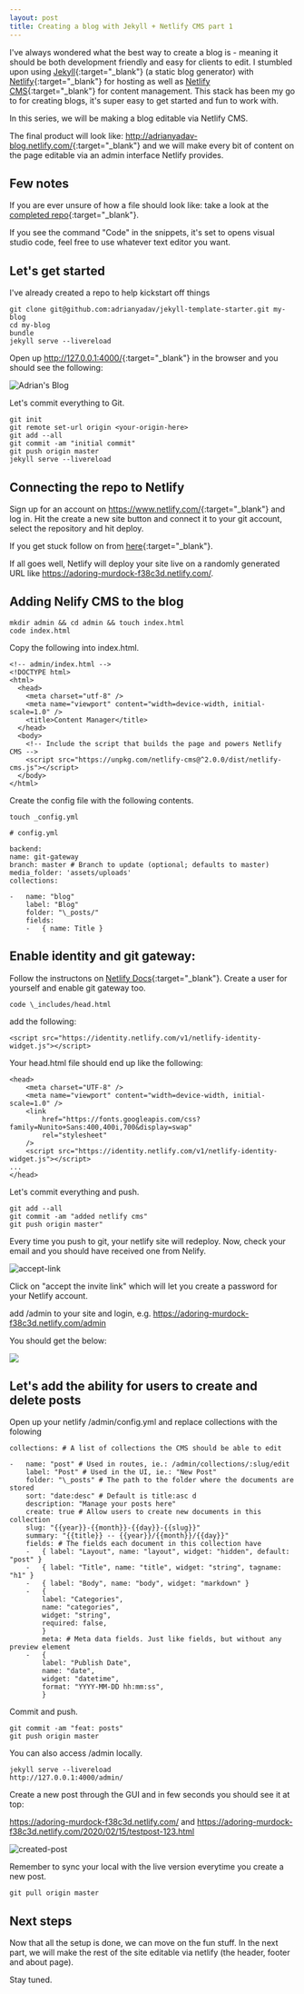 ```yaml
---
layout: post
title: Creating a blog with Jekyll + Netlify CMS part 1
---
```


I've always wondered what the best way to create a blog is - meaning it should be both development friendly and easy for clients to edit. I stumbled upon using [Jekyll](https://jekyllrb.com/){:target="\_blank"} (a static blog generator) with [Netlify](https://www.netlify.com/){:target="\_blank"} for hosting as well as [Netlify CMS](https://www.netlifycms.org/){:target="\_blank"} for content management. This stack has been my go to for creating blogs, it's super easy to get started and fun to work with.

In this series, we will be making a blog editable via Netlify CMS.

The final product will look like: <http://adrianyadav-blog.netlify.com/>{:target="\_blank"} and we will make every bit of content on the page editable via an admin interface Netlify provides.

## Few notes

If you are ever unsure of how a file should look like: take a look at the [completed repo](https://github.com/adrianyadav/jekyll-netlify-cms-blog){:target="\_blank"}.

If you see the command "Code" in the snippets, it's set to opens visual studio code, feel free to use whatever text editor you want.

## Let's get started

I've already created a repo to help kickstart off things

```
git clone git@github.com:adrianyadav/jekyll-template-starter.git my-blog
cd my-blog
bundle
jekyll serve --livereload
```

Open up <http://127.0.0.1:4000/>{:target="\_blank"} in the browser and you should see the following:

![Adrian's Blog](/img/uploads/blog-running.jpg)

Let's commit everything to Git.

```
git init
git remote set-url origin <your-origin-here>
git add --all
git commit -am "initial commit"
git push origin master
jekyll serve --livereload
```

## Connecting the repo to Netlify

Sign up for an account on <https://www.netlify.com/>{:target="\_blank"} and log in. Hit the create a new site button and connect it to your git account, select the repository and hit deploy.

If you get stuck follow on from [here](https://www.netlify.com/blog/2015/10/28/a-step-by-step-guide-jekyll-3.0-on-netlify/#connecting-to-netlify){:target="\_blank"}.

If all goes well, Netlify will deploy your site live on a randomly generated URL like <https://adoring-murdock-f38c3d.netlify.com/>.

## Adding Nelify CMS to the blog

```
mkdir admin && cd admin && touch index.html
code index.html
```

Copy the following into index.html.

```
<!-- admin/index.html -->
<!DOCTYPE html>
<html>
  <head>
    <meta charset="utf-8" />
    <meta name="viewport" content="width=device-width, initial-scale=1.0" />
    <title>Content Manager</title>
  </head>
  <body>
    <!-- Include the script that builds the page and powers Netlify CMS -->
    <script src="https://unpkg.com/netlify-cms@^2.0.0/dist/netlify-cms.js"></script>
  </body>
</html>
```

Create the config file with the following contents.

```
touch _config.yml
```

```
# config.yml

backend:
name: git-gateway
branch: master # Branch to update (optional; defaults to master)
media_folder: 'assets/uploads'
collections:

-   name: "blog"
    label: "Blog"
    folder: "\_posts/"
    fields:
    -   { name: Title }
```

## Enable identity and git gateway:

Follow the instructons on [Netlify Docs](https://www.netlifycms.org/docs/add-to-your-site/#enable-identity-and-git-gateway){:target="\_blank"}. Create a user for yourself and enable git gateway too.

```
code \_includes/head.html
```

add the following:

```
<script src="https://identity.netlify.com/v1/netlify-identity-widget.js"></script>
```

Your head.html file should end up like the following:

```
<head>
	<meta charset="UTF-8" />
	<meta name="viewport" content="width=device-width, initial-scale=1.0" />
  	<link
		href="https://fonts.googleapis.com/css?family=Nunito+Sans:400,400i,700&display=swap"
		rel="stylesheet"
	/>
	<script src="https://identity.netlify.com/v1/netlify-identity-widget.js"></script>
...
</head>
```

Let's commit everything and push.

```
git add --all
git commit -am "added netlify cms"
git push origin master"
```

Every time you push to git, your netlify site will redeploy. Now, check your email and you should have received one from Nelify.

![accept-link](/img/uploads/you've-been-invited.png)

Click on "accept the invite link" which will let you create a password for your Netlify account.

add /admin to your site and login, e.g. <https://adoring-murdock-f38c3d.netlify.com/admin>

You should get the below:

![](/img/uploads/netlify-admin.png)

## Let's add the ability for users to create and delete posts

Open up your netlify /admin/config.yml and replace collections with the folowing

```
collections: # A list of collections the CMS should be able to edit

-   name: "post" # Used in routes, ie.: /admin/collections/:slug/edit
    label: "Post" # Used in the UI, ie.: "New Post"
    folder: "\_posts" # The path to the folder where the documents are stored
    sort: "date:desc" # Default is title:asc d
    description: "Manage your posts here"
    create: true # Allow users to create new documents in this collection
    slug: "{{year}}-{{month}}-{{day}}-{{slug}}"
    summary: "{{title}} -- {{year}}/{{month}}/{{day}}"
    fields: # The fields each document in this collection have
    -   { label: "Layout", name: "layout", widget: "hidden", default: "post" }
    -   { label: "Title", name: "title", widget: "string", tagname: "h1" }
    -   { label: "Body", name: "body", widget: "markdown" }
    -   {
        label: "Categories",
        name: "categories",
        widget: "string",
        required: false,
        }
        meta: # Meta data fields. Just like fields, but without any preview element
    -   {
        label: "Publish Date",
        name: "date",
        widget: "datetime",
        format: "YYYY-MM-DD hh:mm:ss",
        }
```

Commit and push.

```
git commit -am "feat: posts"
git push origin master
```

You can also access /admin locally.

```
jekyll serve --livereload
http://127.0.0.1:4000/admin/
```

Create a new post through the GUI and in few seconds you should see it at top:

<https://adoring-murdock-f38c3d.netlify.com/> and <https://adoring-murdock-f38c3d.netlify.com/2020/02/15/testpost-123.html>

![created-post](/img/uploads/created-post.png)

Remember to sync your local with the live version everytime you create a new post.

```
git pull origin master
```

## Next steps

Now that all the setup is done, we can move on the fun stuff. In the next part, we will make the rest of the site editable via netlify (the header, footer and about page).

Stay tuned.
